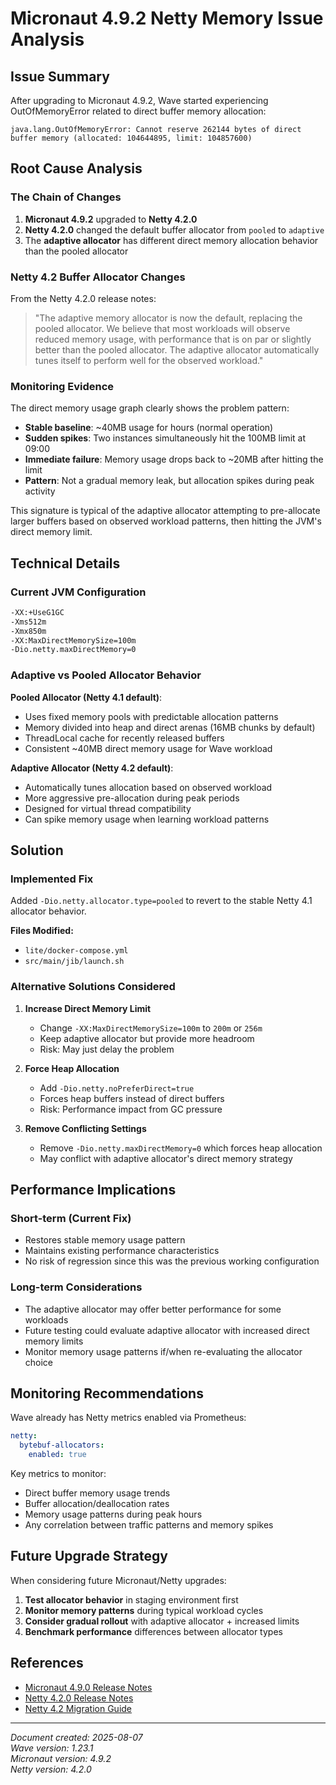 # Micronaut 4.9.2 Netty Memory Issue Analysis

## Issue Summary

After upgrading to Micronaut 4.9.2, Wave started experiencing OutOfMemoryError related to direct buffer memory allocation:

```
java.lang.OutOfMemoryError: Cannot reserve 262144 bytes of direct buffer memory (allocated: 104644895, limit: 104857600)
```

## Root Cause Analysis

### The Chain of Changes

1. **Micronaut 4.9.2** upgraded to **Netty 4.2.0** 
2. **Netty 4.2.0** changed the default buffer allocator from `pooled` to `adaptive`
3. The **adaptive allocator** has different direct memory allocation behavior than the pooled allocator

### Netty 4.2 Buffer Allocator Changes

From the Netty 4.2.0 release notes:
> "The adaptive memory allocator is now the default, replacing the pooled allocator. We believe that most workloads will observe reduced memory usage, with performance that is on par or slightly better than the pooled allocator. The adaptive allocator automatically tunes itself to perform well for the observed workload."

### Monitoring Evidence

The direct memory usage graph clearly shows the problem pattern:

- **Stable baseline**: ~40MB usage for hours (normal operation)
- **Sudden spikes**: Two instances simultaneously hit the 100MB limit at 09:00
- **Immediate failure**: Memory usage drops back to ~20MB after hitting the limit
- **Pattern**: Not a gradual memory leak, but allocation spikes during peak activity

This signature is typical of the adaptive allocator attempting to pre-allocate larger buffers based on observed workload patterns, then hitting the JVM's direct memory limit.

## Technical Details

### Current JVM Configuration

```bash
-XX:+UseG1GC 
-Xms512m 
-Xmx850m 
-XX:MaxDirectMemorySize=100m 
-Dio.netty.maxDirectMemory=0
```

### Adaptive vs Pooled Allocator Behavior

**Pooled Allocator (Netty 4.1 default)**:
- Uses fixed memory pools with predictable allocation patterns  
- Memory divided into heap and direct arenas (16MB chunks by default)
- ThreadLocal cache for recently released buffers
- Consistent ~40MB direct memory usage for Wave workload

**Adaptive Allocator (Netty 4.2 default)**:
- Automatically tunes allocation based on observed workload
- More aggressive pre-allocation during peak periods
- Designed for virtual thread compatibility
- Can spike memory usage when learning workload patterns

## Solution

### Implemented Fix

Added `-Dio.netty.allocator.type=pooled` to revert to the stable Netty 4.1 allocator behavior.

**Files Modified:**
- `lite/docker-compose.yml`
- `src/main/jib/launch.sh`

### Alternative Solutions Considered

1. **Increase Direct Memory Limit**
   - Change `-XX:MaxDirectMemorySize=100m` to `200m` or `256m`
   - Keep adaptive allocator but provide more headroom
   - Risk: May just delay the problem

2. **Force Heap Allocation** 
   - Add `-Dio.netty.noPreferDirect=true`
   - Forces heap buffers instead of direct buffers
   - Risk: Performance impact from GC pressure

3. **Remove Conflicting Settings**
   - Remove `-Dio.netty.maxDirectMemory=0` which forces heap allocation
   - May conflict with adaptive allocator's direct memory strategy

## Performance Implications

### Short-term (Current Fix)
- Restores stable memory usage pattern
- Maintains existing performance characteristics
- No risk of regression since this was the previous working configuration

### Long-term Considerations
- The adaptive allocator may offer better performance for some workloads
- Future testing could evaluate adaptive allocator with increased direct memory limits
- Monitor memory usage patterns if/when re-evaluating the allocator choice

## Monitoring Recommendations

Wave already has Netty metrics enabled via Prometheus:
```yaml
netty:
  bytebuf-allocators:
    enabled: true
```

Key metrics to monitor:
- Direct buffer memory usage trends
- Buffer allocation/deallocation rates  
- Memory usage patterns during peak hours
- Any correlation between traffic patterns and memory spikes

## Future Upgrade Strategy

When considering future Micronaut/Netty upgrades:

1. **Test allocator behavior** in staging environment first
2. **Monitor memory patterns** during typical workload cycles
3. **Consider gradual rollout** with adaptive allocator + increased limits
4. **Benchmark performance** differences between allocator types

## References

- [Micronaut 4.9.0 Release Notes](https://micronaut.io/2025/06/30/micronaut-framework-4-9-0-released/)
- [Netty 4.2.0 Release Notes](https://netty.io/news/2025/04/03/4-2-0.html)  
- [Netty 4.2 Migration Guide](https://netty.io/wiki/netty-4.2-migration-guide.html)

---
*Document created: 2025-08-07*  
*Wave version: 1.23.1*  
*Micronaut version: 4.9.2*  
*Netty version: 4.2.0*